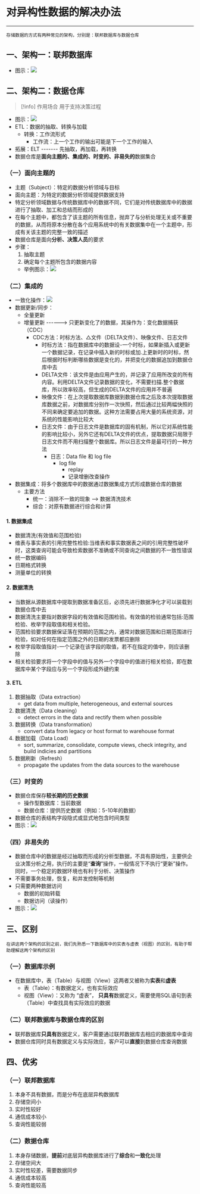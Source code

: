 
# 对异构性数据的解决办法
---

```
存储数据的方式有两种常见的架构，分别是：联邦数据库与数据仓库
```
## 一、架构一：联邦数据库

- 图示：![](assets/Pasted%20image%2020240929160955.png)
## 二、架构二：数据仓库

> [!info] 作用场合
> 用于支持决策过程

- 图示：![](assets/Pasted%20image%2020240929160932.png)
- ETL：数据的抽取、转换与加载
	- 转换：工作流形式
		- 工作流：上一个工作的输出可能是下一个工作的输入
- 拓展：ELT ------- 先抽取，再加载，再转换
- 数据仓库是**面向主题的、集成的、时变的、非易失的**数据集合  
### （一）面向主题的

- 主题（Subject）：特定的数据分析领域与目标
- 面向主题：为特定的数据分析领域提供数据支持
- 特定分析领域数据与传统数据库中的数据不同，它们是对传统数据库中的数据进行了抽取、加工和总结而形成的
- 在每个主题中，都包含了该主题的所有信息，抛弃了与分析处理无关或不重要的数据，从而将原本分散在各个应用系统中的有关数据集中在一个主题中，形成有关该主题的完整一致的描述
- 数据仓库是面向**分析、决策人员**的要求
- 步骤：
	1. 抽取主题
	2. 确定每个主题所包含的数据内容
	- 举例图示：![](assets/Pasted%20image%2020240929170610.png)
### （二）集成的

- 一致化操作：![](assets/Pasted%20image%2020240929165957.png)
- 数据更新/同步：
	- 全量更新
	- 增量更新 ------> 只更新变化了的数据，其操作为：变化数据捕获（CDC）
		- CDC方法：时标方法、△文件（DELTA文件）、映像文件、日志文件
			- 时标方法：指在数据库中的数据设-一个时标，如果新插入或更新一个数据记录，在记录中插入新的时标或加.上更新时的时标，然后根据时标判断哪些数据是变化的，并把变化的数据追加到数据仓库中去
			- DELTA文件：该文件是由应用产生的，并记录了应用所改变的所有内容。利用DELTA文件记录数据的变化，不需要扫描.整个数据库，所以效率较高，但生成的DELTA文件的应用并不普遍
			- 映像文件：在上次提取数据库数据到数据仓库之后及本次提取数据库数据之前，对数据库分别作一次快照，然后通过比较两幅快照的不同来确定要追加的数据。这种方法需要占用大量的系统资源，对系统的性能影响比较大
			- 日志文件：由于日志文件是数据库的固有机制，所以它对系统性能的影响比较小，另外它还有DELTA文件的优点，提取数据只局限于日志文件而不用扫描整个数据库。所以日志文件是最可行的一种方法
				- 日志：Data file 和 log file
					- log file
						- replay
						- 记录增删改查操作 
- 数据集成：将多个数据库中的数据通过数据集成方式形成数据仓库的数据
	- 主要方法
		- 统一：消除不一致的现象 --> 数据清洗技术
		- 综合：对原有数据进行综合和计算
#### 1. 数据集成

- 数据清洗(有效值和范围检验)
- 维表与事实表的引用完整性检验:当维表和事实数据表之间的引用完整性破坏时，这类查询可能会导致检索数据不准确或不同查询之间数据的不一致性错误
- 统一数据编码
- 日期格式转换
- 测量单位的转换
#### 2. 数据清洗

- 当数据从源数据库中提取到数据准备区后，必须先进行数据净化才可以装载到数据仓库中去
- 数据清洗主要指对数据字段的有效值和范围检验。有效值的检验通常包括:范围检验、枚举字段取值和相关检验。
- 范围检验要求数据保证落在预期的范围之内，通常对数据范围和日期范围进行检验，如对任何在指定范围之外的日期的发票都应删除
- 枚举字段取值指对-一个记录在该字段的取值，若不在指定的值中，则应该删除
- 相关检验要求将一个字段中的值与另外一个字段中的值进行相关检验，即在数据库中某个字段应与另一个字段形成外键约束
#### 3. ETL

1. 数据抽取（Data extraction）
	- get data from multiple, heterogeneous, and external sources
2. 数据清洗（Data cleaning）
	- detect errors in the data and rectify them when possible
3. 数据转换（Data transformation）
	- convert data from legacy or host format to warehouse format
4. 数据加载（Data Load）
	- sort, summarize, consolidate, compute views, check integrity, and build indicies and partitions
5. 数据刷新（Refresh）
	- propagate the updates from the data sources to the warehouse
### （三）时变的

- 数据仓库保存**较长期的历史数据**
	- 操作型数据库：当前数据
	- 数据仓库：提供历史数据（例如：5-10年的数据）
- 数据仓库的表结构字段隐式或显式地包含时间类型
- 图示：![](assets/Pasted%20image%2020240929193001.png)
### （四）非易失的

- 数据仓库中的数据是经过抽取而形成的分析型数据，不具有原始性，主要供企业决策分析之用，执行的主要是“**查询**”操作，一般情况下不执行“更新”操作。同时，一个稳定的数据环境也有利于分析、决策操作
- 不需要事务处理，恢复，和并发控制等机制
- 只需要两种数据访问
	- 数据的初始转载
	- 数据访问（读操作）
- 图示：![](assets/Pasted%20image%2020240929193326.png)
## 三、区别

```
在讲这两个架构的区别之前，我们先熟悉一下数据库中的实表与虚表（视图）的区别，有助于帮助理解这两个架构的区别
```
### （一）数据库示例

- 在数据库中，表（Table）与视图（View）这两者又被称为**实表**和**虚表**
	- 表（Table）：有数据定义，也有实际效应
	- 视图（View）：又称为 “虚表”， **只具有**数据定义，需要使用SQL语句到表（Table）中查找具有实际效应的数据
### （二）联邦数据库与数据仓库的区别

- 联邦数据库**只具有**数据定义，客户需要通过联邦数据库去相应的数据库中查询
- 数据仓库同时具有数据定义与实际效应，客户可以**直接**到数据仓库查询数据
## 四、优劣
### （一）联邦数据库

1. 本身不具有数据，而是分布在底层异构数据库
2. 存储空间小
3. 实时性较好
4. 通信成本较小
5. 查询性能较弱
### （二）数据仓库

1. 本身存储数据，**提前**对底层异构数据库进行了**综合**和**一致化**处理
2. 存储空间大
3. 实时性较差，需要数据同步
4. 通信成本较高
5. 查询性能较高